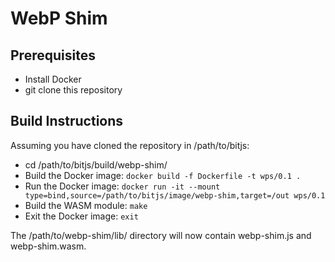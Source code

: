 # WebP Shim

## Prerequisites
  * Install Docker
  * git clone this repository

## Build Instructions
Assuming you have cloned the repository in /path/to/bitjs:
  * cd /path/to/bitjs/build/webp-shim/
  * Build the Docker image: `docker build -f Dockerfile -t wps/0.1 .`
  * Run the Docker image: `docker run -it --mount type=bind,source=/path/to/bitjs/image/webp-shim,target=/out wps/0.1`
  * Build the WASM module: `make`
  * Exit the Docker image: `exit`

The /path/to/webp-shim/lib/ directory will now contain webp-shim.js and webp-shim.wasm.
